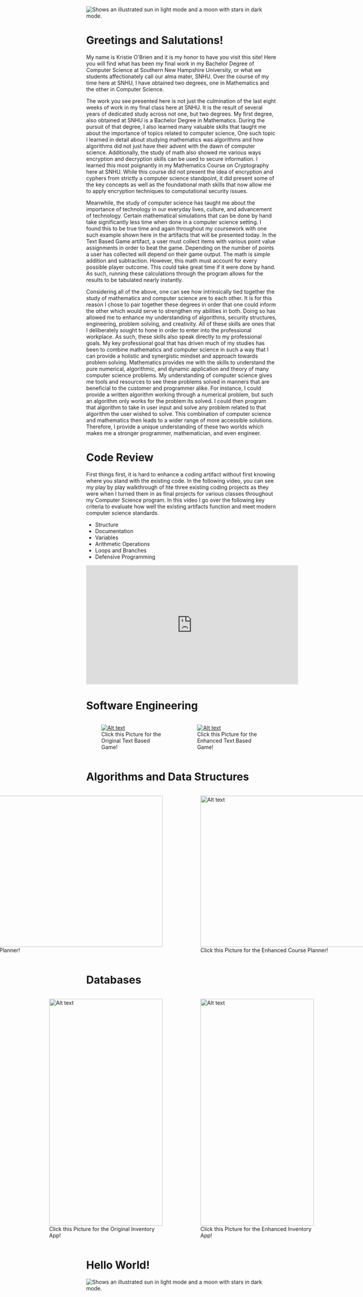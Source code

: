 
<picture>
  <source media="(prefers-color-scheme: dark)" srcset="IntroMe.png">
  <source media="(prefers-color-scheme: light)" srcset="IntroMe.png">
  <img alt="Shows an illustrated sun in light mode and a moon with stars in dark mode." src="IntroMe.png">
</picture>


# Greetings and Salutations!
My name is Kristie O'Brien and it is my honor to have you visit this site! Here you will find what has been my final work in my Bachelor Degree
of Computer Science at Southern New Hampshire University, or what we students affectionately call our alma mater, SNHU. Over the course of my time here at SNHU, I have obtained two degrees, one in Mathematics and the other in Computer Science.

The work you see presented here is not just the culmination of the last eight weeks of work in my final class here at SNHU. It is the result of several years of dedicated study across not one, but two degrees. My first degree, also obtained at SNHU is a Bachelor Degree in Mathematics. During the pursuit of that degree, I also learned many valuable skills that taught me about the importance of topics related to computer science, One such topic I learned in detail about studying mathematics was algorithms and how algorithms did not just have their advent with the dawn of computer science. 
Additionally, the study of math also showed me various ways encryption and decryption skills can be used to secure information. I learned this most poignantly in my Mathematics Course on Cryptography here at SNHU. While this course did not present the idea of encryption and cyphers from strictly a computer science standpoint, it did present some of the key concepts as well as the foundational math skills that now allow me to apply encryption techniques to computational security issues.

Meanwhile, the study of computer science has taught me about the importance of technology in our everyday lives, culture, and advancement of technology. Certain mathematical simulations that can be done by hand take significantly less time when done in a computer science setting. I found this to be true time and again throughout my coursework with one such example shown here in the artifacts that will be presented today. In the Text Based Game artifact, a user must collect items with various point value assignments in order to beat the game. Depending on the number of points a user has collected will depend on their game output. The math is simple addition and subtraction. However, this math must account for every possible player outcome. This could take great time if it were done by hand. As such, running these calculations through the program allows for the results to be tabulated nearly instantly.

Considering all of the above, one can see how intrinsically tied together the study of mathematics and computer science are to each other. It is for this reason I chose to pair together these degrees in order that one could inform the other which would serve to strengthen my abilities in both. Doing so has allowed me to enhance my understanding of algorithms, security structures, engineering, problem solving, and creativity. All of these skills are ones that I deliberately sought to hone in order to enter into the professional workplace. As such, these skills also speak directly to my professional goals. My key professional goal that has driven much of my studies has been to combine mathematics and computer science in such a way that I can provide a holistic and synergistic mindset and approach towards problem solving. Mathematics provides me with the skills to understand the pure numerical, algorithmic, and dynamic application and theory of many computer science problems. My understanding of computer science gives me tools and resources to see these problems solved in manners that are beneficial to the customer and programmer alike. For instance, I could provide a written algorithm working through a numerical problem, but such an algorithm only works for the problem its solved. I could then program that algorithm to take in user input and solve any problem related to that algorithm the user wished to solve. This combination of computer science and mathematics then leads to a wider range of more accessible solutions. Therefore, I provide a unique understanding of these two worlds which makes me a stronger programmer, mathematician, and even engineer. 


# Code Review
First things first, it is hard to enhance a coding artifact without first knowing where you stand with the existing code. In the following video, you can see my play by play walkthrough of hte three existing coding projects as they were when I turned them in as final projects for various classes throughout my Computer Science program. In this video I go over the following key criteria to evaluate how well the existing artifacts function and meet modern computer science standards.
* Structure
* Documentation
* Variables
* Arithmetic Operations
* Loops and Branches
* Defensive Programming

<iframe width="560" height="315" src="https://www.youtube.com/embed/x3H3RENZxw8?si=XqqlE4ZE6HTEMiIP" title="YouTube video player" frameborder="0" allow="accelerometer; autoplay; clipboard-write; encrypted-media; gyroscope; picture-in-picture; web-share" referrerpolicy="strict-origin-when-cross-origin" allowfullscreen></iframe>

# Software Engineering

<div style="display:flex; justify-content:center; gap:10px;">
  <figure>
    <a href="https://github.com/KO-SNHU/KO-SNHU.github.io/tree/main/TextBasedAdventureGame/OriginalGame" target="_blank">
      <img src="Intrepid Archive Old.png" alt="Alt text">
    </a>
    <figcaption>Click this Picture for the Original Text Based Game!</figcaption>  
  </figure>
  
  <figure>
    <a href="https://github.com/KO-SNHU/KO-SNHU.github.io/tree/main/TextBasedAdventureGame/EnhancedGame" target="_blank">
      <img src="Intrepid Archive.png" alt="Alt text">
    </a>
    <figcaption>Click this Picture for the Enhanced Text Based Game!</figcaption>  
  </figure>
  </div>

# Algorithms and Data Structures
<div style="display:flex; justify-content:center; gap:20px;">
  <figure>
    <a href="https://github.com/KO-SNHU/KO-SNHU.github.io/tree/main/CoursePlanner/OriginalCoursePlanner" target="_blank">
      <img src="Old Course Planner.png" alt="Alt text" width="700" height="400">
    </a>
    <figcaption>Click this Picture for the Original Course Planner!</figcaption>  
  </figure>
  
  <figure>
    <a href="https://github.com/KO-SNHU/KO-SNHU.github.io/tree/main/CoursePlanner/EnhancedCoursePlanner" target="_blank">
      <img src="New Course Planner.png" alt="Alt text" width="700" height="400">
    </a>
    <figcaption>Click this Picture for the Enhanced Course Planner!</figcaption>  
  </figure>
  </div>

# Databases
<div style="display:flex; justify-content:center; gap:20px;">
  <figure>
    <a href="https://github.com/KO-SNHU/KO-SNHU.github.io/tree/main/InventoryAndroidApp/OriginalInventoryApp" target="_blank">
      <img src="Old App.png" alt="Alt text" width="300" height="600">
    </a>
    <figcaption>Click this Picture for the Original Inventory App!</figcaption>  
  </figure>
  
  <figure>
    <a href="https://github.com/KO-SNHU/KO-SNHU.github.io/tree/main/InventoryAndroidApp/EnhancedInventoryApp" target="_blank">
      <img src="NewApp.png" alt="Alt text" width="300" height="600">
    </a>
    <figcaption>Click this Picture for the Enhanced Inventory App!</figcaption>  
  </figure>
  </div>


# Hello World!
<picture>
  <source media="(prefers-color-scheme: dark)" srcset="https://github.com/KO-SNHU/KO-SNHU.github.io/blob/main/IntroMe.png">
  <source media="(prefers-color-scheme: light)" srcset="https://github.com/KO-SNHU/KO-SNHU.github.io/blob/main/IntroMe.png">
  <img alt="Shows an illustrated sun in light mode and a moon with stars in dark mode." src="https://github.com/KO-SNHU/KO-SNHU.github.io/blob/main/IntroMe.png">
</picture>




